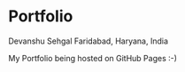 # Portfolio
Devanshu Sehgal
Faridabad, Haryana, India

My Portfolio being hosted on GitHub Pages :-)
